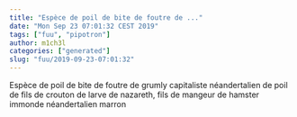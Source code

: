 ```yaml
---
title: "Espèce de poil de bite de foutre de ..."
date: "Mon Sep 23 07:01:32 CEST 2019"
tags: ["fuu", "pipotron"]
author: m1ch3l
categories: ["generated"]
slug: "fuu/2019-09-23-07:01:32"
---
```


Espèce de poil de bite de foutre de grumly capitaliste néandertalien de poil de fils de crouton de larve de nazareth, fils de mangeur de hamster immonde néandertalien marron
